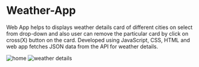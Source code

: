 # Weather-App

Web App helps to displays weather details card of different cities on select from drop-down and also user can remove the particular card by click on cross(X) button on the card.
Developed using JavaScript, CSS, HTML and web app fetches JSON data from the API for weather details.

![home](https://user-images.githubusercontent.com/40364495/182043970-228ad036-9ad0-4bc9-9732-e70af4bc8801.PNG)
![weather details](https://user-images.githubusercontent.com/40364495/182043982-c76a3d9d-21d3-4245-a73a-92d2030912c9.PNG)
